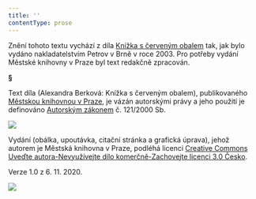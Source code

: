 ```yaml
---
title: ''
contentType: prose
---
```


<section>

Znění tohoto textu vychází z díla [Knížka s červeným obalem](https://search.mlp.cz/cz/titul/knizka-s-cervenym-obalem/2343457/#/dk=key-eq:3155901-amp:titul-eq:true&getPodobneTituly=deskriptory-eq:15125251-amp:key-eq:2343457) tak, jak bylo vydáno nakladatelstvím Petrov v Brně v roce 2003. Pro potřeby vydání Městské knihovny v Praze byl text redakčně zpracován.

**§**

Text díla (Alexandra Berková: Knížka s červeným obalem), publikovaného [Městskou knihovnou v Praze](https://www.mlp.cz/cz/), je vázán autorskými právy a jeho použití je definováno [Autorským zákonem](https://www.mkcr.cz/predpisy-zakonu-709.html) č. 121/2000 Sb.

![](../Images/image001.jpg)

Vydání (obálka, upoutávka, citační stránka a grafická úprava), jehož autorem je Městská knihovna v Praze, podléhá licenci [Creative Commons Uveďte autora-Nevyužívejte dílo komerčně-Zachovejte licenci 3.0 Česko](https://creativecommons.org/licenses/by-nc-sa/3.0/cz/).

Verze 1.0 z 6. 11. 2020.

</section>

<section>

![](../Images/image002.jpg)

</section>
